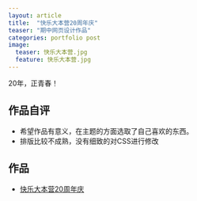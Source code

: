 ```yaml
---
layout: article
title:  "快乐大本营20周年庆"
teaser: "期中网页设计作品"
categories: portfolio post
image:
  teaser: 快乐大本营.jpg
  feature: 快乐大本营.jpg
---
```



   20年，正青春！

## 作品自评

- 希望作品有意义，在主题的方面选取了自己喜欢的东西。
- 排版比较不成熟，没有细致的对CSS进行修改

## 作品

- <a href="https://Yin926.github.io/portfolio/webwork/index.html" target="_blank">快乐大本营20周年庆</a>
